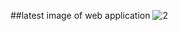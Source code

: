 ##latest image of web application
![2](https://user-images.githubusercontent.com/113367185/214857295-dc226da7-80dd-40ab-9031-172a92e03c15.jpg)
